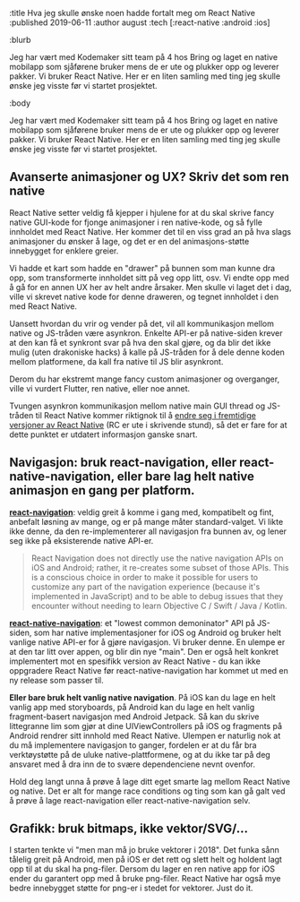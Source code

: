 :title Hva jeg skulle ønske noen hadde fortalt meg om React Native
:published 2019-06-11
:author august
:tech [:react-native :android :ios]

:blurb

Jeg har vært med Kodemaker sitt team på 4 hos Bring og laget en native mobilapp som sjåførene bruker mens de er ute og plukker opp og leverer pakker. Vi bruker React Native. Her er en liten samling med ting jeg skulle ønske jeg visste før vi startet prosjektet.

:body

Jeg har vært med Kodemaker sitt team på 4 hos Bring og laget en native mobilapp som sjåførene bruker mens de er ute og plukker opp og leverer pakker. Vi bruker React Native. Her er en liten samling med ting jeg skulle ønske jeg visste før vi startet prosjektet.

## Avanserte animasjoner og UX? Skriv det som ren native

React Native setter veldig få kjepper i hjulene for at du skal skrive fancy native GUI-kode for fjonge animasjoner i ren native-kode, og så fylle innholdet med React Native. Her kommer det til en viss grad an på hva slags animasjoner du ønsker å lage, og det er en del animasjons-støtte innebygget for enklere greier.

Vi hadde et kart som hadde en "drawer" på bunnen som man kunne dra opp, som transformerte innholdet sitt på veg opp litt, osv. Vi endte opp med å gå for en annen UX her av helt andre årsaker. Men skulle vi laget det i dag, ville vi skrevet native kode for denne draweren, og tegnet innholdet i den med React Native.

Uansett hvordan du vrir og vender på det, vil all kommunikasjon mellom native og JS-tråden være asynkron. Enkelte API-er på native-siden krever at den kan få et synkront svar på hva den skal gjøre, og da blir det ikke mulig (uten drakoniske hacks) å kalle på JS-tråden for å dele denne koden mellom platformene, da kall fra native til JS blir asynkront.

Derom du har ekstremt mange fancy custom animasjoner og overganger, ville vi vurdert Flutter, ren native, eller noe annet.

Tvungen asynkron kommunikasjon mellom native main GUI thread og JS-tråden til React Native kommer riktignok til å [endre seg i fremtidige versjoner av React Native](https://facebook.github.io/react-native/blog/2018/06/14/state-of-react-native-2018) (RC er ute i skrivende stund), så det er fare for at dette punktet er utdatert informasjon ganske snart.

## Navigasjon: bruk react-navigation, eller react-native-navigation, eller bare lag helt native animasjon en gang per platform.

[**react-navigation**](https://reactnavigation.org/): veldig greit å komme i gang med, kompatibelt og fint, anbefalt løsning av mange, og er på mange måter standard-valget. Vi likte ikke denne, da den re-implementerer all navigasjon fra bunnen av, og lener seg ikke på eksisterende native API-er.

<blockquote>
React Navigation does not directly use the native navigation APIs on iOS and Android; rather, it re-creates some subset of those APIs. This is a conscious choice in order to make it possible for users to customize any part of the navigation experience (because it's implemented in JavaScript) and to be able to debug issues that they encounter without needing to learn Objective C / Swift / Java / Kotlin. 
</blockquote>

[**react-native-navigation**](https://github.com/wix/react-native-navigation): et "lowest common demoninator" API på JS-siden, som har native implementasjoner for iOS og Android og bruker helt vanlige native API-er for å gjøre navigasjon. Vi bruker denne. En ulempe er at den tar litt over appen, og blir din nye "main". Den er også helt konkret implementert mot en spesifikk version av React Native - du kan ikke oppgradere React Native før react-native-navigation har kommet ut med en ny release som passer til.

**Eller bare bruk helt vanlig native navigation**. På iOS kan du lage en helt vanlig app med storyboards, på Android kan du lage en helt vanlig fragment-basert navigasjon med Android Jetpack. Så kan du skrive littegranne lim som gjør at dine UIViewControllers på iOS og fragments på Android rendrer sitt innhold med React Native. Ulempen er naturlig nok at du må implementere navigasjon to ganger, fordelen er at du får bra verktøystøtte på de uluke native-plattformene, og at du ikke tar på deg ansvaret med å dra inn de to svære dependenciene nevnt ovenfor.

Hold deg langt unna å prøve å lage ditt eget smarte lag mellom React Native og native. Det er alt for mange race conditions og ting som kan gå galt ved å prøve å lage react-navigation eller react-native-navigation selv.

## Grafikk: bruk bitmaps, ikke vektor/SVG/...

I starten tenkte vi "men man må jo bruke vektorer i 2018". Det funka sånn tålelig greit på Android, men på iOS er det rett og slett helt og holdent lagt opp til at du skal ha png-filer. Dersom du lager en ren native app for iOS ender du garantert opp med å bruke png-filer. React Native har også mye bedre innebygget støtte for png-er i stedet for vektorer. Just do it.
